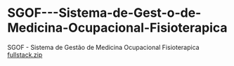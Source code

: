 # SGOF---Sistema-de-Gest-o-de-Medicina-Ocupacional-Fisioterapica
SGOF - Sistema de Gestão de Medicina Ocupacional Fisioterapica
[fullstack.zip](https://github.com/PedroCostaVENV/SGOF---Sistema-de-Gest-o-de-Medicina-Ocupacional-Fisioterapica/files/10484534/fullstack.zip)
